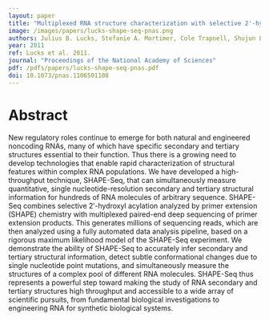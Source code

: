 ```yaml
---
layout: paper
title: "Multiplexed RNA structure characterization with selective 2'-hydroxyl acylation analyzed by primer extension sequencing (SHAPE-Seq)"
image: /images/papers/lucks-shape-seq-pnas.png
authors: Julius B. Lucks, Stefanie A. Mortimer, Cole Trapnell, Shujun Luo, Sharon Aviran, Gary P. Schroth, Lior Pachter, Jennifer A. Doudna, Adam P. Arkin.
year: 2011
ref: Lucks et al. 2011.
journal: "Proceedings of the National Academy of Sciences"
pdf: /pdfs/papers/lucks-shape-seq-pnas.pdf
doi: 10.1073/pnas.1106501108
---
```


# Abstract

New regulatory roles continue to emerge for both natural and engineered noncoding RNAs, many of which have specific secondary and tertiary structures essential to their function. Thus there is a growing need to develop technologies that enable rapid characterization of structural features within complex RNA populations. We have developed a high-throughput technique, SHAPE-Seq, that can simultaneously measure quantitative, single nucleotide-resolution secondary and tertiary structural information for hundreds of RNA molecules of arbitrary sequence. SHAPE-Seq combines selective 2′-hydroxyl acylation analyzed by primer extension (SHAPE) chemistry with multiplexed paired-end deep sequencing of primer extension products. This generates millions of sequencing reads, which are then analyzed using a fully automated data analysis pipeline, based on a rigorous maximum likelihood model of the SHAPE-Seq experiment. We demonstrate the ability of SHAPE-Seq to accurately infer secondary and tertiary structural information, detect subtle conformational changes due to single nucleotide point mutations, and simultaneously measure the structures of a complex pool of different RNA molecules. SHAPE-Seq thus represents a powerful step toward making the study of RNA secondary and tertiary structures high throughput and accessible to a wide array of scientific pursuits, from fundamental biological investigations to engineering RNA for synthetic biological systems.